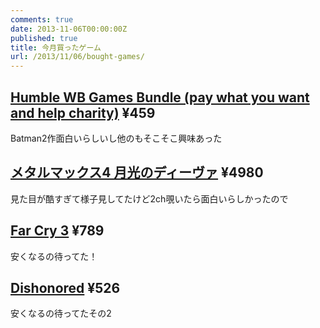 ```yaml
---
comments: true
date: 2013-11-06T00:00:00Z
published: true
title: 今月買ったゲーム
url: /2013/11/06/bought-games/
---
```


## [Humble WB Games Bundle (pay what you want and help charity)](https://www.humblebundle.com/) ¥459
Batman2作面白いらしいし他のもそこそこ興味あった

## [メタルマックス4 月光のディーヴァ](http://metalmax.info/) ¥4980
見た目が酷すぎて様子見してたけど2ch覗いたら面白いらしかったので

## [Far Cry 3](http://store.steampowered.com/app/220240) ¥789
安くなるの待ってた！

## [Dishonored](http://store.steampowered.com/app/205100/) ¥526
安くなるの待ってたその2
